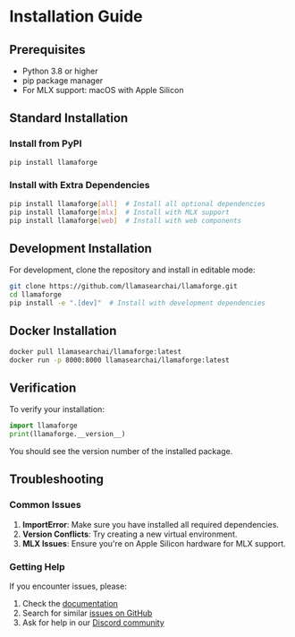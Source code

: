 # Installation Guide

## Prerequisites

- Python 3.8 or higher
- pip package manager
- For MLX support: macOS with Apple Silicon

## Standard Installation

### Install from PyPI

```bash
pip install llamaforge
```

### Install with Extra Dependencies

```bash
pip install llamaforge[all]  # Install all optional dependencies
pip install llamaforge[mlx]  # Install with MLX support
pip install llamaforge[web]  # Install with web components
```

## Development Installation

For development, clone the repository and install in editable mode:

```bash
git clone https://github.com/llamasearchai/llamaforge.git
cd llamaforge
pip install -e ".[dev]"  # Install with development dependencies
```

## Docker Installation

```bash
docker pull llamasearchai/llamaforge:latest
docker run -p 8000:8000 llamasearchai/llamaforge:latest
```

## Verification

To verify your installation:

```python
import llamaforge
print(llamaforge.__version__)
```

You should see the version number of the installed package.

## Troubleshooting

### Common Issues

1. **ImportError**: Make sure you have installed all required dependencies.
2. **Version Conflicts**: Try creating a new virtual environment.
3. **MLX Issues**: Ensure you're on Apple Silicon hardware for MLX support.

### Getting Help

If you encounter issues, please:

1. Check the [documentation](https://llamasearchai.github.io/llamaforge/)
2. Search for similar [issues on GitHub](https://github.com/llamasearchai/llamaforge/issues)
3. Ask for help in our [Discord community](https://discord.gg/llamasearch)

